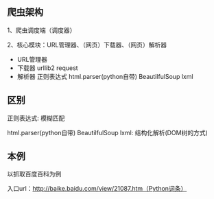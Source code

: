 ## 爬虫架构

1、爬虫调度端（调度器）

2、核心模块：URL管理器、（网页）下载器、（网页）解析器

- URL管理器
- 下载器 urllib2 request
- 解析器 正则表达式 html.parser(python自带) BeautilfulSoup lxml

区别
----

正则表达式: 模糊匹配

html.parser(python自带) BeautilfulSoup lxml: 结构化解析(DOM树的方式)


本例
----

以抓取百度百科为例

入口url：http://baike.baidu.com/view/21087.htm（Python词条）